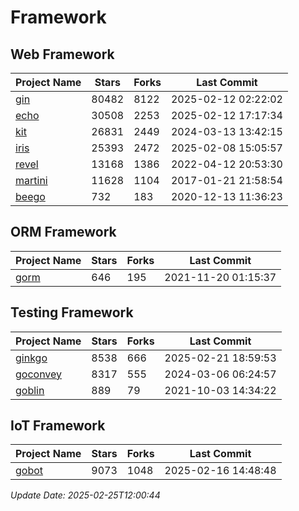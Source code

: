 # Framework

## Web Framework
| Project Name | Stars | Forks | Last Commit |
| ------------ | ----- | ----- | ----------- |
| [gin](https://github.com/gin-gonic/gin) | 80482 | 8122 | 2025-02-12 02:22:02 |
| [echo](https://github.com/labstack/echo) | 30508 | 2253 | 2025-02-12 17:17:34 |
| [kit](https://github.com/go-kit/kit) | 26831 | 2449 | 2024-03-13 13:42:15 |
| [iris](https://github.com/kataras/iris) | 25393 | 2472 | 2025-02-08 15:05:57 |
| [revel](https://github.com/revel/revel) | 13168 | 1386 | 2022-04-12 20:53:30 |
| [martini](https://github.com/go-martini/martini) | 11628 | 1104 | 2017-01-21 21:58:54 |
| [beego](https://github.com/astaxie/beego) | 732 | 183 | 2020-12-13 11:36:23 |

## ORM Framework
| Project Name | Stars | Forks | Last Commit |
| ------------ | ----- | ----- | ----------- |
| [gorm](https://github.com/jinzhu/gorm) | 646 | 195 | 2021-11-20 01:15:37 |

## Testing Framework
| Project Name | Stars | Forks | Last Commit |
| ------------ | ----- | ----- | ----------- |
| [ginkgo](https://github.com/onsi/ginkgo) | 8538 | 666 | 2025-02-21 18:59:53 |
| [goconvey](https://github.com/smartystreets/goconvey) | 8317 | 555 | 2024-03-06 06:24:57 |
| [goblin](https://github.com/franela/goblin) | 889 | 79 | 2021-10-03 14:34:22 |

## IoT Framework
| Project Name | Stars | Forks | Last Commit |
| ------------ | ----- | ----- | ----------- |
| [gobot](https://github.com/hybridgroup/gobot) | 9073 | 1048 | 2025-02-16 14:48:48 |

*Update Date: 2025-02-25T12:00:44*